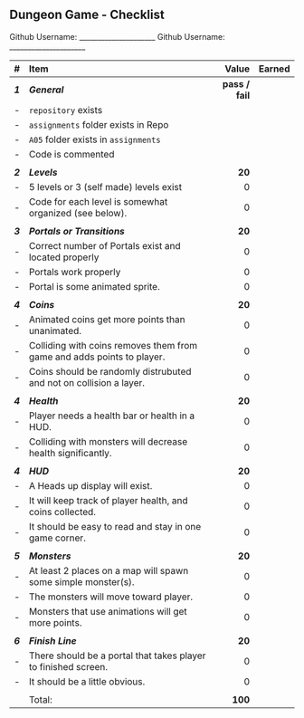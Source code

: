 ## Dungeon Game - Checklist

Github Username: _____________________
Github Username: _____________________

| #       | Item                                                                   | Value   | Earned |
| :------ | :--------------------------------------------------------------------- | ------: | ------ |
| ***1*** | ***General***                                                          | **pass / fail**   |        |
| -       | `repository`  exists                                                   |         |        |
| -       | `assignments` folder exists in Repo                                    |         |        |
| -       | `A05` folder exists in `assignments`                                   |         |        |
| -       | Code is commented                                                      |         |        |
|         |                                                                        |         |        |
| ***2*** | ***Levels***                                                           | **20**   |        |
| -       | 5 levels or 3 (self made) levels exist                                 | 0       |        |
| -       | Code for each level is somewhat organized (see below).                 | 0       |        |
|         |                                                                        |         |        |
| ***3*** | ***Portals or Transitions***                                           | **20**   |        |
| -       | Correct number of Portals exist and located properly                   | 0       |        |
| -       | Portals work properly                                                  | 0       |        |
| -       | Portal is some animated sprite.                                        | 0       |        |
|         |                                                                        |         |        |
| ***4*** | ***Coins***                                                            | **20**   |        |
| -       | Animated coins get more points than unanimated.                        | 0       |        |
| -       | Colliding with coins removes them from game and adds points to player. | 0       |        |
| -       | Coins should be randomly distrubuted and not on collision a layer.     | 0       |        |
|         |                                                                        |         |        |
| ***4*** | ***Health***                                                           | **20**   |        |
| -       | Player needs a health bar or health in a HUD.                          | 0       |        |
| -       | Colliding with monsters will decrease health significantly.            | 0       |        |
|         |                                                                        |         |        |
| ***4*** | ***HUD***                                                              | **20**   |        |
| -       | A Heads up display will exist.                                         | 0       |        |
| -       | It will keep track of player health, and coins collected.              | 0       |        |
| -       | It should be easy to read and stay in one game corner.                 | 0       |        |
|         |                                                                        |         |        |
| ***5*** | ***Monsters***                                                         | **20**   |        |
| -       | At least 2 places on a map will spawn some simple monster(s).          | 0       |        |
| -       | The monsters will move toward player.                                  | 0       |        |
| -       | Monsters that use animations will get more points.                     | 0       |        |
|         |                                                                        |         |        |
| ***6*** | ***Finish Line***                                                      | **20**   |        |
| -       | There should be a portal that takes player to finished screen.         | 0       |        |
| -       | It should be a little obvious.                                         | 0       |        |
|         |                                                                        |         |        |
|         | Total:                                                                 | **100** |        |
